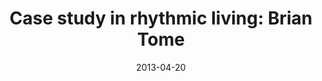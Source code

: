 ---
layout: message
category: message
series: "Rhythm"
title: "Case study in rhythmic living: Brian Tome"
date: 2013-04-20
message_id: 781
---